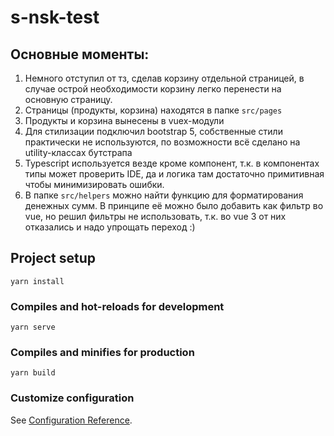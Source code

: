 # s-nsk-test

## Основные моменты:

1. Немного отступил от тз, сделав корзину отдельной страницей,
в случае острой необходимости корзину легко перенести на основную страницу.
2. Страницы (продукты, корзина) находятся в папке `src/pages`
3. Продукты и корзина вынесены в vuex-модули
4. Для стилизации подключил bootstrap 5, собственные стили практически 
не используются, по возможности всё сделано на utility-классах бутстрапа
5. Typescript используется везде кроме компонент, т.к. в компонентах типы 
может проверить IDE, да и логика там достаточно примитивная чтобы минимизировать
ошибки.
6. В папке `src/helpers` можно найти функцию для форматирования денежных сумм.
В принципе её можно было добавить как фильтр во vue, но решил фильтры не 
использовать, т.к. во vue 3 от них отказались и надо упрощать переход :)

## Project setup
```
yarn install
```

### Compiles and hot-reloads for development
```
yarn serve
```

### Compiles and minifies for production
```
yarn build
```

### Customize configuration
See [Configuration Reference](https://cli.vuejs.org/config/).
